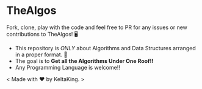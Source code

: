 # TheAlgos

Fork, clone, play with the code and feel free to PR for any issues or new contributions to TheAlgos! 🖥️ 

 - This repository is *ONLY* about Algorithms and Data Structures arranged in a proper format. 💯
 - The goal is to **Get all the Algorithms Under One Roof!!**
 - Any Programming Language is welcome!! 
 
< Made with :heart: by KeltaKing. >
